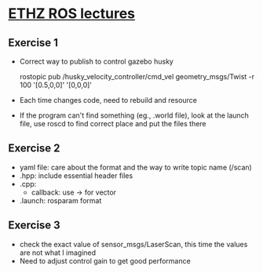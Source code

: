 # [ETHZ ROS lectures](http://www.rsl.ethz.ch/education-students/lectures/ros.html)
## Exercise 1

- Correct way to publish to control gazebo husky

	rostopic pub /husky_velocity_controller/cmd_vel geometry_msgs/Twist -r 100 '[0.5,0,0]' '[0,0,0]'

- Each time changes code, need to rebuild and resource
- If the program can't find something (eg., .world file), look at the launch file, use roscd to find correct place and put the files there

## Exercise 2

- yaml file: care about the format and the way to write topic name (/scan)
- .hpp: include essential header files
- .cpp: 
	- callback: use -> for vector
- .launch: rosparam format

## Exercise 3

- check the exact value of sensor_msgs/LaserScan, this time the values are not what I imagined
- Need to adjust control gain to get good performance

